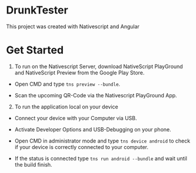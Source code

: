 # DrunkTester

This project was created with Nativescript and Angular

# Get Started

1. To run on the Nativescript Server, download NativeScript PlayGround and NativeScript Preview from the Google Play Store.

* Open CMD and type `tns preview --bundle`.

* Scan the upcoming QR-Code via the Nativescript PlayGround App.

2. To run the application local on your device

* Connect your device with your Computer via USB.

* Activate Developer Options and USB-Debugging on your phone.

* Open CMD in administrator mode and type `tns device android` to check if your device is correctly connected to your computer.

* If the status is connected type `tns run android --bundle` and wait until the build finish.



